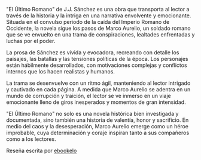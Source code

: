 "El Último Romano" de J.J. Sánchez es una obra que transporta al lector a través de la historia y la intriga en una narrativa envolvente y emocionante. Situada en el convulso periodo de la caída del Imperio Romano de Occidente, la novela sigue los pasos de Marco Aurelio, un soldado romano que se ve envuelto en una trama de conspiraciones, lealtades enfrentadas y luchas por el poder.

La prosa de Sánchez es vívida y evocadora, recreando con detalle los paisajes, las batallas y las tensiones políticas de la época. Los personajes están hábilmente desarrollados, con motivaciones complejas y conflictos internos que los hacen realistas y humanos.

La trama se desenvuelve con un ritmo ágil, manteniendo al lector intrigado y cautivado en cada página. A medida que Marco Aurelio se adentra en un mundo de corrupción y traición, el lector se ve inmerso en un viaje emocionante lleno de giros inesperados y momentos de gran intensidad.

"El Último Romano" no solo es una novela histórica bien investigada y documentada, sino también una historia de valentía, honor y sacrificio. En medio del caos y la desesperación, Marco Aurelio emerge como un héroe improbable, cuya determinación y coraje inspiran tanto a sus compañeros como a los lectores.

Reseña escrita por [ebookelo](https://ebookelo.gratis/)
